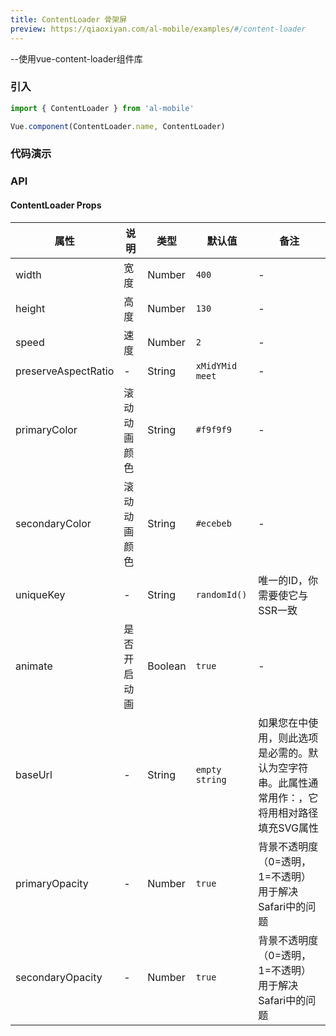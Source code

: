 ```yaml
---
title: ContentLoader 骨架屏
preview: https://qiaoxiyan.com/al-mobile/examples/#/content-loader
---
```


--使用vue-content-loader组件库

### 引入

```javascript
import { ContentLoader } from 'al-mobile'

Vue.component(ContentLoader.name, ContentLoader)
```

### 代码演示
<!-- DEMO -->

### API

#### ContentLoader Props
|属性 | 说明 | 类型 | 默认值 | 备注 |
|----|-----|------|------|------|
|width|宽度|Number|`400`|-|
|height|高度|Number|`130`|-|
|speed|速度|Number|`2`|-|
|preserveAspectRatio|-|String|`xMidYMid meet`|-|
|primaryColor|滚动动画颜色|String|`#f9f9f9`|-|
|secondaryColor|滚动动画颜色|String|`#ecebeb`|-|
|uniqueKey|-|String|`randomId()`|唯一的ID，你需要使它与SSR一致|
|animate|是否开启动画|Boolean|`true`|-|
|baseUrl|-|String|`empty string`|如果您在<head/>中使用<base url=“/”/>，则此选项是必需的。默认为空字符串。此属性通常用作：<content loader:base url=$route.fullPath“/>，它将用相对路径填充SVG属性|
|primaryOpacity|-|Number|`true`|背景不透明度（0=透明，1=不透明）用于解决Safari中的问题|
|secondaryOpacity|-|Number|`true`|背景不透明度（0=透明，1=不透明）用于解决Safari中的问题|
